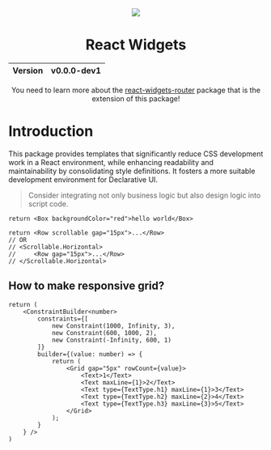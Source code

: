 <div align="center">
    <img src="https://github.com/user-attachments/assets/f576cb2c-a1e1-4f54-af04-64cd17284282">
    <h1>React Widgets</h1>
    <table>
        <thead>
          <tr>
            <th>Version</th>
            <th>v0.0.0-dev1</th>
          </tr>
        </tbody>
    </table>
    You need to learn more about the <a href="https://github.com/react-widgets/react_widgets-router">react-widgets-router</a> package that is the extension of this package!
</div>

# Introduction
This package provides templates that significantly reduce CSS development work in a React environment, while enhancing readability and maintainability by consolidating style definitions. It fosters a more suitable development environment for Declarative UI.

> Consider integrating not only business logic but also design logic into script code.

```tsx
return <Box backgroundColor="red">hello world</Box>
```

```tsx
return <Row scrollable gap="15px">...</Row>
// OR
// <Scrollable.Horizontal>
//     <Row gap="15px">...</Row>
// </Scrollable.Horizontal>
```

## How to make responsive grid?
```tsx
return (
    <ConstraintBuilder<number>
        constraints={[
            new Constraint(1000, Infinity, 3),
            new Constraint(600, 1000, 2),
            new Constraint(-Infinity, 600, 1)
        ]}
        builder={(value: number) => {
            return (
                <Grid gap="5px" rowCount={value}>
                    <Text>1</Text>
                    <Text maxLine={1}>2</Text>
                    <Text type={TextType.h1} maxLine={1}>3</Text>
                    <Text type={TextType.h2} maxLine={2}>4</Text>
                    <Text type={TextType.h3} maxLine={3}>5</Text>
                </Grid>
            );
        }
    } />
)
```
